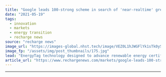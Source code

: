 ```yaml
---
title: "Google leads 100-strong scheme in search of 'near-realtime' green energy quality-check"
date: "2021-05-19"
tags: 
  - innovation
  - markets
  - energy transition
  - recharge news
source: "recharge news"
image_url: "https://images-global.nhst.tech/image/VEZ0L1hJWGFlYk1sTk0yS0VtTEhSNnRwZG9VdVVOK3p0RzREcGROWlBPQT0=/nhst/binary/67aa3d1bfde92bb6768892e0e3fda700"
image_fp: "/assets/img/post_thumbnails/175.jpg"
lead: "EnergyTag technology designed to advance renewable energy certificates system with 'greater transparency' hour-by-hour to replace annual per-MWh basis"
article_url: "https://www.rechargenews.com/markets/google-leads-100-strong-scheme-in-search-of-near-realtime-green-energy-quality-check/2-1-1012312"
---
```


---
